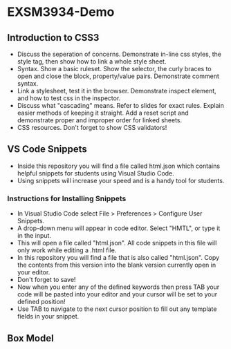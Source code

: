 # EXSM3934-Demo

## Introduction to CSS3

* Discuss the seperation of concerns. Demonstrate in-line css styles, the style tag, then show how to link a whole style sheet.
* Syntax. Show a basic ruleset. Show the selector, the  curly braces to open and close the block, property/value pairs. Demonstrate comment syntax.
* Link a stylesheet, test it in the browser. Demonstrate inspect element, and how to test css in the inspector.
* Discuss what "cascading" means. Refer to slides for exact rules. Explain easier methods of keeping it straight. Add a reset script and demonstrate proper and improper order for linked sheets.
* CSS resources. Don't forget to show CSS validators! 

## VS Code Snippets

* Inside this repository you will find a file called html.json which contains helpful snippets for students using Visual Studio Code.
* Using snippets will increase your speed and is a handy tool for students.

### Instructions for Installing Snippets

- In Visual Studio Code select File > Preferences > Configure User Snippets.
- A drop-down menu will appear in code editor. Select "HMTL", or type it in the input.
- This will open a file called "html.json". All code snippets in this file will only work while editing a .html file.
- In this repository you will find a file that is also called "html.json". Copy the contents from this version into the blank version currently open in your editor.
- Don't forget to save!
- Now when you enter any of the defined keywords then press TAB your code will be pasted into your editor and your cursor will be set to your defined position!
- Use TAB to navigate to the next cursor position to fill out any template fields in your snippet.

## Box Model

